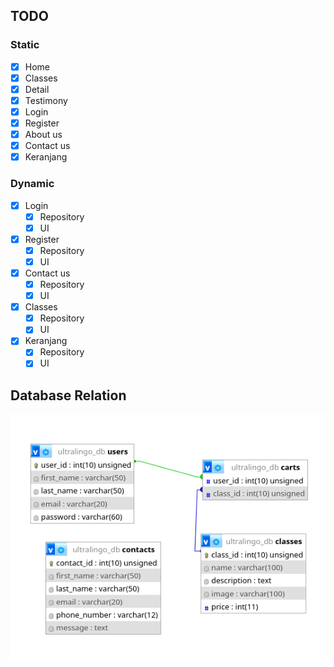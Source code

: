 ## TODO

### Static
- [x] Home
- [x] Classes
- [X] Detail
- [x] Testimony
- [x] Login
- [x] Register
- [X] About us
- [x] Contact us
- [x] Keranjang

### Dynamic
- [X] Login
    - [X] Repository
    - [X] UI
- [X] Register
    - [X] Repository
    - [X] UI
- [X] Contact us
    - [X] Repository
    - [X] UI
- [X] Classes
    - [X] Repository
    - [X] UI
- [X] Keranjang
    - [X] Repository
    - [X] UI

## Database Relation

![image](assets/docs/relation.png)